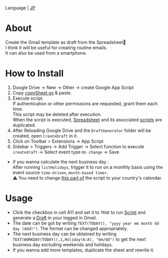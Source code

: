 Language | [JP](https://github.com/c-nao27/gmail-draft-generator/blob/master/README.md)

# About
Create the Gmail template as draft from the Spreadsheet📧  
I think it will be useful for creating routine emails.  
It can also be used from a smartphone.

# How to Install
1. Doogle Drive -> New -> Other -> create Google App Script
2. Copy [copySheet.gs](https://github.com/c-nao27/DraftGenerator-Gmail/blob/master/copySheet.gs) & paste.
3. Execute script.  
   If authentication or other permissions are requested, grant them each time.  
   This script may be deleted after execution.  
   When the script is executed, [Spreadsheet](https://docs.google.com/spreadsheets/d/11jlhA_Tim8s6njnWUwJet0un1q5nkWzBKan9579I7m4/edit#gid=0)
   and its associated [scripts](https://github.com/c-nao27/DraftGenerator-Gmail/tree/master/createDraft) are duplicated.
4. After Reloading Google Drive and the `DraftGenerator` folder will be created, open `CreateDraft` in it.
5. Click on Toolbar > Extensions -> App Script
6. Sidebar > Triggers -> Add Trigger -> Select function to execute `createdraft` -> Select event type `On change` -> Save
- if you wanna calculate the next business day :  
   After running `listHolidays`, trigger it to run on a monthly basis using the event source `time-driven`, `month-based timer`.  
   ⚠ You need to change [this part of](https://github.com/c-nao27/gmail-draft-generator/blob/5351f803b298373fc97a0e7d64dd8c2cfd68b9a3/createDraft/listHolidays#L51) the script to your country's calendar.


# Usage
- Click the checkbox in cell A11 and set it to `TRUE` to run [Script](https://github.com/c-nao27/gmail-draft-generator/blob/master/createDraft/createDraft.gs) and generate a [Draft](https://mail.google.com/mail/u/0/#drafts) in your logged in Gmail.
- The date can be got by writing `TEXT(TODAY(), "yyyy year mm month dd day (ddd)")`. The format can be changed appropriately.
- The next business day can be obtained by writing `TEXT(WORKDAY(TODAY(),1,Holiday!A:A), "mm/dd")` to get the next business day excluding weekends and holidays.
- If you wanna add more templates, duplicate the sheet and rewrite it.
